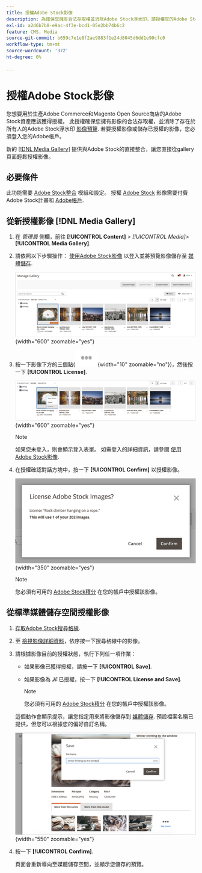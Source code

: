 ```yaml
---
title: 授權Adobe Stock影像
description: 為確保您擁有合法存取權並消除Adobe Stock浮水印，請授權您的Adobe Stock影像。
exl-id: a2d6b7b8-e9ac-4f3e-bcd1-05e2bb74b6c2
feature: CMS, Media
source-git-commit: b659c7e1e8f2ae9883f1e24d8045d6dd1e90cfc0
workflow-type: tm+mt
source-wordcount: '372'
ht-degree: 0%

---
```


# 授權Adobe Stock影像

您想要用於生產Adobe Commerce和Magento Open Source商店的Adobe Stock資產應該獲得授權。 此授權確保您擁有影像的合法存取權，並消除了存在於所有人的Adobe Stock浮水印 [影像預覽][save-preview]. 若要授權影像或儲存已授權的影像，您必須登入您的Adobe帳戶。

新的 [[!DNL Media Gallery]](media-gallery.md) 提供與Adobe Stock的直接整合，讓您直接從gallery頁面輕鬆授權影像。

## 必要條件

此功能需要 [Adobe Stock整合][adobe-stock-integration] 模組和設定。 授權 [Adobe Stock][adobe-stock] 影像需要付費Adobe Stock計畫和 [Adobe帳戶][adobe-signin].

## 從新授權影像 [!DNL Media Gallery]

1. 在 _管理員_ 側欄，前往 **[!UICONTROL Content]** > _[!UICONTROL Media]_>**[!UICONTROL Media Gallery]**.

1. 請依照以下步驟操作： [使用Adobe Stock影像][using-adobe-stock] 以登入並將預覽影像儲存至 [媒體儲存][media-storage].

   ![已儲存的預覽影像](./assets/adobe-stock-gallery-unlicensed.png){width="600" zoomable="yes"}

1. 按一下影像下方的三個點(![資產功能表圖示](./assets/media-gallery-asset-menu-icon.png){width="10" zoomable="no"})，然後按一下 **[!UICONTROL License]**.

   ![Adobe Stock影像動作](./assets/adobe-stock-gallery-image-actions.png){width="600" zoomable="yes"}

   >[!NOTE]
   >
   >如果您未登入，則會顯示登入表單。 如需登入的詳細資訊，請參閱 [使用Adobe Stock影像][using-adobe-stock].

1. 在授權確認對話方塊中，按一下 **[!UICONTROL Confirm]** 以授權影像。

   ![授權確認](./assets/adobe-stock-gallery-license-confirm.png){width="350" zoomable="yes"}

   >[!NOTE]
   >
   >您必須有可用的 [Adobe Stock積分][stock-credits] 在您的帳戶中授權該影像。

## 從標準媒體儲存空間授權影像

1. [存取Adobe Stock搜尋格線][access-search].

1. 至 [檢視影像詳細資料][view-details]，依序按一下搜尋格線中的影像。

1. 請根據影像目前的授權狀態，執行下列任一項作業：

   - 如果影像已獲得授權，請按一下 **[!UICONTROL Save]**.

   - 如果影像為 _非_ 已授權，按一下 **[!UICONTROL License and Save]**.

     >[!NOTE]
     >
     >您必須有可用的 [Adobe Stock積分][stock-credits] 在您的帳戶中授權該影像。

   這個動作會顯示提示，讓您指定用來將影像儲存到 [媒體儲存][media-storage]. 預設檔案名稱已提供，但您可以根據您的偏好自訂名稱。

   ![儲存Adobe Stock授權的影像](./assets/adobe-stock-save-licensed.png){width="550" zoomable="yes"}

1. 按一下 **[!UICONTROL Confirm]**.

   頁面會重新導向至媒體儲存空間，並顯示您儲存的預覽。

[adobe-stock-integration]: adobe-stock.md
[media-storage]: media-storage.md
[using-adobe-stock]: adobe-stock-manage.md
[save-preview]: adobe-stock-save-preview.md
[access-search]: adobe-stock-manage.md#access-the-adobe-stock-search-grid
[view-details]: adobe-stock-manage.md#view-image-details
[stock-credits]: https://helpx.adobe.com/stock/help/credit-packs.html
[adobe-stock]: https://stock.adobe.com
[adobe-signin]: https://helpx.adobe.com/manage-account/using/access-adobe-id-account.html
